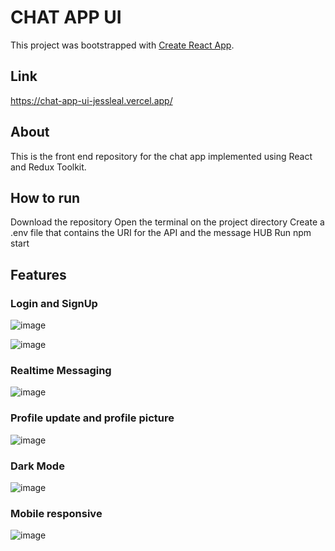 # CHAT APP UI

This project was bootstrapped with [Create React App](https://github.com/facebook/create-react-app).

## Link

https://chat-app-ui-jessleal.vercel.app/


## About

This is the front end repository for the chat app implemented using React and Redux Toolkit.

## How to run

Download the repository
Open the terminal on the project directory
Create a .env file that contains the URI for the API and the message HUB
Run npm start

## Features

### Login and SignUp
![image](https://user-images.githubusercontent.com/77286387/187606023-70b433a0-a89c-4753-b02d-0723f7cc8d90.png)

![image](https://user-images.githubusercontent.com/77286387/187606137-d0c438b8-0bea-4b36-93f3-0c5b8e53ad26.png)

### Realtime Messaging

![image](https://user-images.githubusercontent.com/77286387/187606287-1102c5b2-0050-4ac8-ae96-943185135726.png)


### Profile update and profile picture
![image](https://user-images.githubusercontent.com/77286387/187606355-ff57262e-bc78-4130-97e5-c0d7c7510f8d.png)


### Dark Mode
![image](https://user-images.githubusercontent.com/77286387/187606410-c1d65e8f-2d05-4278-a4cb-2cd009aa1713.png)


### Mobile responsive
![image](https://user-images.githubusercontent.com/77286387/187606485-b863156b-484a-473d-9322-9a374a9c3431.png)

